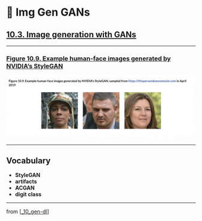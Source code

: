 # 🦋 Img Gen GANs

## [**10.3.** Image generation with GANs](https://livebook.manning.com/book/deep-learning-with-javascript/chapter-10/126)

---

### [**Figure 10.9.** Example human-face images generated by NVIDIA’s StyleGAN](https://livebook.manning.com/book/deep-learning-with-javascript/chapter-10/ch10fig09)

<img src="../../../assets/figures/Figure_10-9.png">

---

## **Vocabulary**

- **StyleGAN**
- **artifacts**
- **ACGAN**
- **digit class**

---

from [[_10_gen-dl]]

[//begin]: # "Autogenerated link references for markdown compatibility"
[_10_gen-dl]: ../_10_gen-dl.md "🦋 Generative DL"
[//end]: # "Autogenerated link references"
